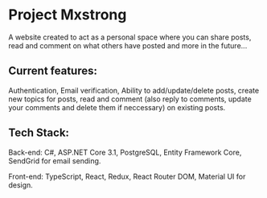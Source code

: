 # Project Mxstrong
A website created to act as a personal space where you can share posts, read and comment on what others have posted and more in the future...

## Current features:
Authentication, Email verification, Ability to add/update/delete posts, create new topics for posts, read and comment (also reply to comments, update your comments and delete them if neccessary) on existing posts.

## Tech Stack:
Back-end: C#, ASP.NET Core 3.1, PostgreSQL, Entity Framework Core, SendGrid for email sending.

Front-end: TypeScript, React, Redux, React Router DOM, Material UI for design.
